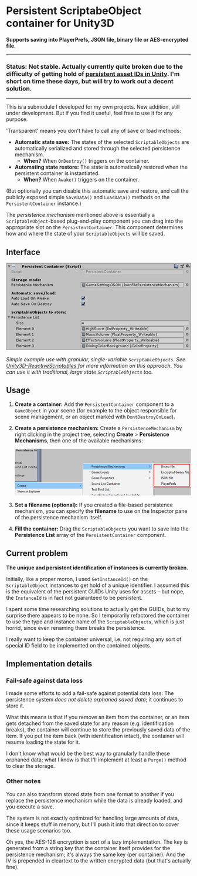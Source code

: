 # Persistent ScriptabeObject container for Unity3D

**Supports saving into PlayerPrefs, JSON file, binary file or AES-encrypted file.**

----
### Status: Not stable. Actually currently quite broken due to the difficulty of getting hold of [persistent asset IDs in Unity](#current-problem). I'm short on time these days, but will try to work out a decent solution.
----

This is a submodule I developed for my own projects. New addition, still under development. But if you find it useful, feel free to use it for any purpose.

'Transparent' means you don't have to call any of save or load methods:

- **Automatic state save:** The states of the selected  `ScriptableObjects` are automatically serialized and stored through the selected persistence mechanism.
  - **When?** When `OnDestroy()` triggers on the container.
- **Automating state restore:** The state is automatically restored when the persistent container is instantiated.
  - **When?** When `Awake()` triggers on the container.

(But optionally you can disable this automatic save and restore, and call the publicly exposed simple `SaveData()` and `LoadData()` methods on the `PersistentContainer` instance.)

The *persistence mechanism* mentioned above is essentially a `ScriptableObject`-based plug-and-play component you can drag into the appropriate slot on the `PersistentContainer`. This component determines how and where the state of your `ScriptableObjects` will be saved.

## Interface

![PersistentContainer MonoBehaviour component settings in Inspector](PersistentContainer.png)

*Simple example use with granular, single-variable `ScriptableObjects`. See [Unity3D-ReactiveScriptables](https://github.com/baratgabor/Unity3D-ReactiveScriptables) for more information on this approach. You can use it with traditional, large state `ScriptableObjects` too.* 

## Usage

1. **Create a container:** Add the `PersistentContainer` component to a `GameObject` in your scene (for example to the object responsible for scene management, or an object marked with `DontDestroyOnLoad`).

2. **Create a persistence mechanism:** Create a `PersistenceMechanism` by right clicking in the project tree, selecting **Create** > **Persistence Mechanisms**, then one of the available mechanisms:

   ![Available persistence mechanisms](PersistenceMechanismsMenu.png)

3. **Set a filename (optional):** If you created a file-based persistence mechanism, you can specify the **filename** to use on the Inspector pane of the persistence mechanism itself.

4. **Fill the container:** Drag the `ScriptableObjects` you want to save into the **Persistence List** array of the `PersistentContainer` component.

## Current problem

**The unique and persistent identification of instances is currently broken.**

Initially, like a proper moron, I used `GetInstanceId()` on the `ScriptableObject` instances to get hold of a unique identifier. I assumed this is the equivalent of the persistent GUIDs Unity uses for assets – but nope, the `InstanceId` is in fact not guaranteed to be persistent.

I spent some time researching solutions to actually get the GUIDs, but to my surprise there appears to be none. So I temporarily refactored the container to use the type and instance name of the `ScriptableObjects`, which is just horrid, since even renaming them breaks the persistence.

I really want to keep the container universal, i.e. not requiring any sort of special ID field to be implemented on the contained objects.

## Implementation details

### Fail-safe against data loss

I made some efforts to add a fail-safe against potential data loss: The persistence system *does not delete orphaned saved data*; it continues to store it.

What this means is that if you remove an item from the container, or an item gets detached from the saved state for any reason (e.g. identification breaks), the container will continue to store the previously saved data of the item. If you put the item back (with identification intact), the container will resume loading the state for it.

I don't know what would be the best way to granularly handle these orphaned data; what I know is that I'll implement at least a `Purge()` method to clear the storage.

### Other notes

You can also transform stored state from one format to another if you replace the persistence mechanism while the data is already loaded, and you execute a save. 

The system is not exactly optimized for handling large amounts of data, since it keeps stuff in memory, but I'll push it into that direction to cover these usage scenarios too.

Oh yes, the AES-128 encryption is sort of a lazy implementation. The key is generated from a string key that the container itself provides for the persistence mechanism; it's always the same key (per container). And the IV is prepended in cleartext to the written encrypted data (but that's actually fine).
